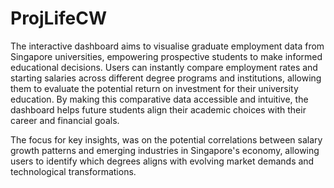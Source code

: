 # ProjLifeCW
The interactive dashboard aims to visualise graduate employment data from Singapore universities, empowering prospective students to make informed educational decisions. Users can instantly compare employment rates and starting salaries across different degree programs and institutions, allowing them to evaluate the potential return on investment for their university education. By making this comparative data accessible and intuitive, the dashboard helps future students align their academic choices with their career and financial goals.

The focus for key insights, was on the potential correlations between salary growth patterns and emerging industries in Singapore's economy, allowing users to identify which degrees aligns with evolving market demands and technological transformations.
